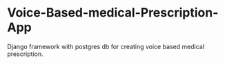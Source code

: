 # Voice-Based-medical-Prescription-App
Django framework with postgres db for creating voice based medical prescription.
